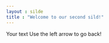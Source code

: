 ```yaml
---
layout : silde
title : "Welcome to our second sild!"
---
```

Your text
Use the left arrow to go back!
